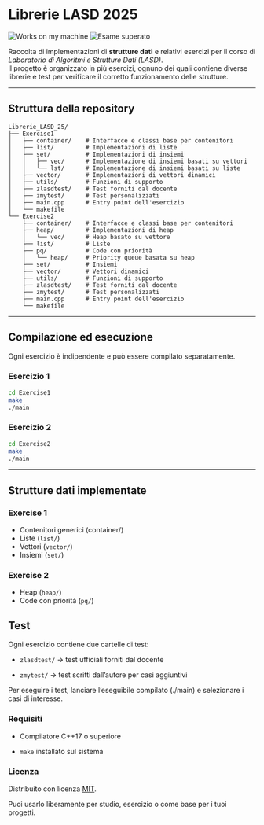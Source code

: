 # Librerie LASD 2025

![Works on my machine](https://img.shields.io/badge/works-on%20my%20machine-success?style=for-the-badge&logo=linux)
![Esame superato](https://img.shields.io/badge/Esame%20superato-30%2F30-blue?style=for-the-badge)

Raccolta di implementazioni di **strutture dati** e relativi esercizi per il corso di *Laboratorio di Algoritmi e Strutture Dati (LASD)*.  
Il progetto è organizzato in più esercizi, ognuno dei quali contiene diverse librerie e test per verificare il corretto funzionamento delle strutture.

---

## Struttura della repository
```
Librerie_LASD_25/
├── Exercise1
│   ├── container/    # Interfacce e classi base per contenitori
│   ├── list/         # Implementazioni di liste
│   ├── set/          # Implementazioni di insiemi
│   │   ├── vec/      # Implementazione di insiemi basati su vettori
│   │   └── lst/      # Implementazione di insiemi basati su liste
│   ├── vector/       # Implementazioni di vettori dinamici
│   ├── utils/        # Funzioni di supporto
│   ├── zlasdtest/    # Test forniti dal docente
│   ├── zmytest/      # Test personalizzati
│   ├── main.cpp      # Entry point dell'esercizio
│   └── makefile
└── Exercise2
    ├── container/    # Interfacce e classi base per contenitori
    ├── heap/         # Implementazioni di heap
    │   └── vec/      # Heap basato su vettore
    ├── list/         # Liste
    ├── pq/           # Code con priorità
    │   └── heap/     # Priority queue basata su heap
    ├── set/          # Insiemi
    ├── vector/       # Vettori dinamici
    ├── utils/        # Funzioni di supporto
    ├── zlasdtest/    # Test forniti dal docente
    ├── zmytest/      # Test personalizzati
    ├── main.cpp      # Entry point dell'esercizio
    └── makefile

```
---

## Compilazione ed esecuzione

Ogni esercizio è indipendente e può essere compilato separatamente.

### Esercizio 1
```bash
cd Exercise1
make
./main
```
### Esercizio 2
```bash
cd Exercise2
make
./main
```
---

## Strutture dati implementate

### Exercise 1

* Contenitori generici (container/)
* Liste (`list/`)
* Vettori (`vector/`)
* Insiemi (`set/`)

### Exercise 2
* Heap (`heap/`)
* Code con priorità (`pq/`)

## Test

Ogni esercizio contiene due cartelle di test:

- `zlasdtest/` → test ufficiali forniti dal docente

- `zmytest/` → test scritti dall’autore per casi aggiuntivi

Per eseguire i test, lanciare l’eseguibile compilato (./main) e selezionare i casi di interesse.

### Requisiti

* Compilatore C++17 o superiore

* `make` installato sul sistema

### Licenza

Distribuito con licenza [MIT](./LICENSE).

Puoi usarlo liberamente per studio, esercizio o come base per i tuoi progetti.
